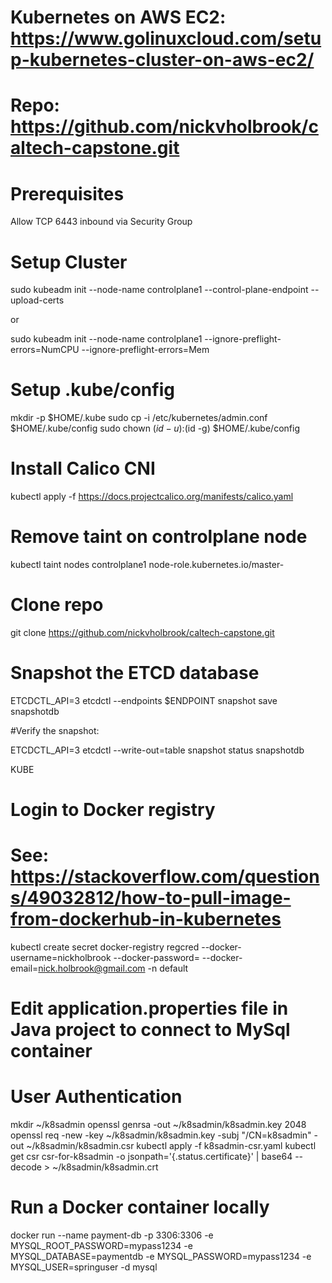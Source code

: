 # Kubernetes on AWS EC2: https://www.golinuxcloud.com/setup-kubernetes-cluster-on-aws-ec2/
# Repo: https://github.com/nickvholbrook/caltech-capstone.git

# Prerequisites

Allow TCP 6443 inbound via Security Group


# Setup Cluster

sudo kubeadm init --node-name controlplane1 --control-plane-endpoint <ip address> --upload-certs 

or

sudo kubeadm init --node-name controlplane1 --ignore-preflight-errors=NumCPU --ignore-preflight-errors=Mem

# Setup .kube/config
  mkdir -p $HOME/.kube
  sudo cp -i /etc/kubernetes/admin.conf $HOME/.kube/config
  sudo chown $(id -u):$(id -g) $HOME/.kube/config

# Install Calico CNI
kubectl apply -f https://docs.projectcalico.org/manifests/calico.yaml

# Remove taint on controlplane node
kubectl taint nodes controlplane1 node-role.kubernetes.io/master-

# Clone repo
git clone https://github.com/nickvholbrook/caltech-capstone.git

# Snapshot the ETCD database
ETCDCTL_API=3 etcdctl --endpoints $ENDPOINT snapshot save snapshotdb

#Verify the snapshot:

ETCDCTL_API=3 etcdctl --write-out=table snapshot status snapshotdb

KUBE


# Login to Docker registry
# See: https://stackoverflow.com/questions/49032812/how-to-pull-image-from-dockerhub-in-kubernetes
kubectl create secret docker-registry regcred --docker-username=nickholbrook --docker-password=<your-pword> --docker-email=nick.holbrook@gmail.com -n default

# Edit application.properties file in Java project to connect to MySql container

# User Authentication

mkdir ~/k8sadmin
openssl genrsa -out ~/k8sadmin/k8sadmin.key 2048
openssl req -new -key ~/k8sadmin/k8sadmin.key -subj "/CN=k8sadmin" -out ~/k8sadmin/k8sadmin.csr
kubectl apply -f k8sadmin-csr.yaml 
kubectl get csr csr-for-k8sadmin -o jsonpath='{.status.certificate}' | base64 --decode > ~/k8sadmin/k8sadmin.crt

# Run a Docker container locally
docker run --name payment-db -p 3306:3306 -e MYSQL_ROOT_PASSWORD=mypass1234 -e MYSQL_DATABASE=paymentdb -e MYSQL_PASSWORD=mypass1234 -e MYSQL_USER=springuser -d mysql